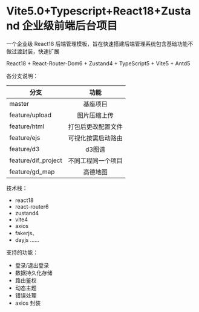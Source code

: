 # Vite5.0+Typescript+React18+Zustand 企业级前端后台项目

一个企业级 React18 后端管理模板，旨在快速搭建后端管理系统包含基础功能不做过渡封装，快速扩展

React18 + React-Router-Dom6 + Zustand4 + TypeScript5 + Vite5 + Antd5

各分支说明：

| 分支           |        功能        |
| -------------- | :----------------: |
| master         |      基座项目      |
| feature/upload |    图片压缩上传    |
| feature/html   | 打包后更改配置文件 |
| feature/ejs    | 可视化按需启动路由 |
| feature/d3     |       d3图谱       |
| feature/dif_project | 不同工程同一个项目 |
| feature/gd_map | 高德地图 |

技术栈：

- react18
- react-router6
- zustand4
- vite4
- axios
- fakerjs、
- dayjs ......

支持的功能：

-  登录/退出登录
-  数据持久化存储
-  路由鉴权
-  动态主题
-  错误处理
-  axios 封装